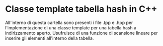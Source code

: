 # Classe template tabella hash in C++

All'interno di questa cartella sono presenti i file .tpp e .hpp per l'implementazione di una classe template per una tabella hash a indirizzamento aperto.
Usufruisce di una funzione di scansione lineare per inserire gli elementi all'interno della tabella.

